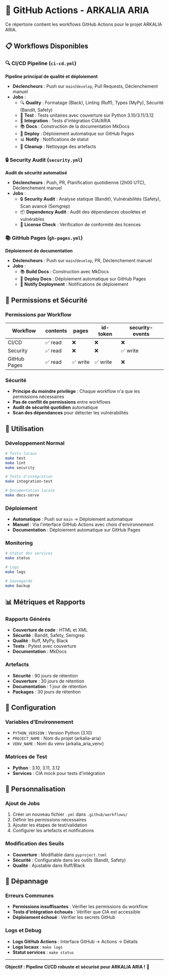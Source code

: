 # 🚀 GitHub Actions - ARKALIA ARIA

Ce répertoire contient les workflows GitHub Actions pour le projet ARKALIA ARIA.

## 📋 Workflows Disponibles

### 🔍 CI/CD Pipeline (`ci-cd.yml`)
**Pipeline principal de qualité et déploiement**

- **Déclencheurs** : Push sur `main`/`develop`, Pull Requests, Déclenchement manuel
- **Jobs** :
  - 🔍 **Quality** : Formatage (Black), Linting (Ruff), Types (MyPy), Sécurité (Bandit, Safety)
  - 🧪 **Test** : Tests unitaires avec couverture sur Python 3.10/3.11/3.12
  - 🔗 **Integration** : Tests d'intégration CIA/ARIA
  - 📚 **Docs** : Construction de la documentation MkDocs
  - 🚀 **Deploy** : Déploiement automatique sur GitHub Pages
  - 📊 **Notify** : Notifications de statut
  - 🔄 **Cleanup** : Nettoyage des artefacts

### 🔒 Security Audit (`security.yml`)
**Audit de sécurité automatisé**

- **Déclencheurs** : Push, PR, Planification quotidienne (2h00 UTC), Déclenchement manuel
- **Jobs** :
  - 🔒 **Security Audit** : Analyse statique (Bandit), Vulnérabilités (Safety), Scan avancé (Semgrep)
  - 📦 **Dependency Audit** : Audit des dépendances obsolètes et vulnérables
  - 📄 **License Check** : Vérification de conformité des licences

### 📚 GitHub Pages (`gh-pages.yml`)
**Déploiement de documentation**

- **Déclencheurs** : Push sur `main`/`develop`, PR, Déclenchement manuel
- **Jobs** :
  - 📚 **Build Docs** : Construction avec MkDocs
  - 🚀 **Deploy Docs** : Déploiement automatique sur GitHub Pages
  - 📢 **Notify Deployment** : Notifications de déploiement

## 🎯 Permissions et Sécurité

### Permissions par Workflow

| Workflow | contents | pages | id-token | security-events |
|----------|----------|-------|----------|-----------------|
| CI/CD | ✅ read | ❌ | ❌ | ❌ |
| Security | ✅ read | ❌ | ❌ | ✅ write |
| GitHub Pages | ✅ read | ✅ write | ✅ write | ❌ |

### Sécurité
- **Principe du moindre privilège** : Chaque workflow n'a que les permissions nécessaires
- **Pas de conflit de permissions** entre workflows
- **Audit de sécurité quotidien** automatique
- **Scan des dépendances** pour détecter les vulnérabilités

## 🚀 Utilisation

### Développement Normal
```bash
# Tests locaux
make test
make lint
make security

# Tests d'intégration
make integration-test

# Documentation locale
make docs-serve
```

### Déploiement
- **Automatique** : Push sur `main` → Déploiement automatique
- **Manuel** : Via l'interface GitHub Actions avec choix d'environnement
- **Documentation** : Déploiement automatique sur GitHub Pages

### Monitoring
```bash
# Statut des services
make status

# Logs
make logs

# Sauvegarde
make backup
```

## 📊 Métriques et Rapports

### Rapports Générés
- **Couverture de code** : HTML et XML
- **Sécurité** : Bandit, Safety, Semgrep
- **Qualité** : Ruff, MyPy, Black
- **Tests** : Pytest avec couverture
- **Documentation** : MkDocs

### Artefacts
- **Sécurité** : 90 jours de rétention
- **Couverture** : 30 jours de rétention
- **Documentation** : 1 jour de rétention
- **Packages** : 30 jours de rétention

## 🔧 Configuration

### Variables d'Environnement
- `PYTHON_VERSION` : Version Python (3.10)
- `PROJECT_NAME` : Nom du projet (arkalia-aria)
- `VENV_NAME` : Nom du venv (arkalia_aria_venv)

### Matrices de Test
- **Python** : 3.10, 3.11, 3.12
- **Services** : CIA mock pour tests d'intégration

## 🎨 Personnalisation

### Ajout de Jobs
1. Créer un nouveau fichier `.yml` dans `.github/workflows/`
2. Définir les permissions nécessaires
3. Ajouter les étapes de test/validation
4. Configurer les artefacts et notifications

### Modification des Seuils
- **Couverture** : Modifiable dans `pyproject.toml`
- **Sécurité** : Configurable dans les outils (Bandit, Safety)
- **Qualité** : Ajustable dans Ruff/Black

## 🚨 Dépannage

### Erreurs Communes
- **Permissions insuffisantes** : Vérifier les permissions du workflow
- **Tests d'intégration échoués** : Vérifier que CIA est accessible
- **Déploiement échoué** : Vérifier les secrets GitHub

### Logs et Debug
- **Logs GitHub Actions** : Interface GitHub → Actions → Détails
- **Logs locaux** : `make logs`
- **Statut services** : `make status`

---

**Objectif : Pipeline CI/CD robuste et sécurisé pour ARKALIA ARIA !** 🎯
